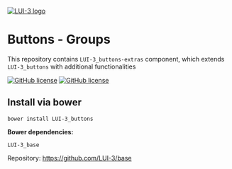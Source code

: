 [![LUI-3 logo](http://content.github.lui-3.cz/LUI-3_logo-small.png)](//lui-3.cz/)
# Buttons - Groups
This repository contains `LUI-3_buttons-extras` component, which extends `LUI-3_buttons` with additional functionalities


[![GitHub license](http://content.github.lui-3.cz/repo-design/button_docs.jpg)](//lui-3.cz/docs/component/buttons/)
[![GitHub license](http://content.github.lui-3.cz/repo-design/button_releases.jpg)](//github.com/LUI-3/buttons/releases/latest)

## Install via bower
```bower
bower install LUI-3_buttons
```
**Bower dependencies:**

```
LUI-3_base
```
Repository: https://github.com/LUI-3/base
